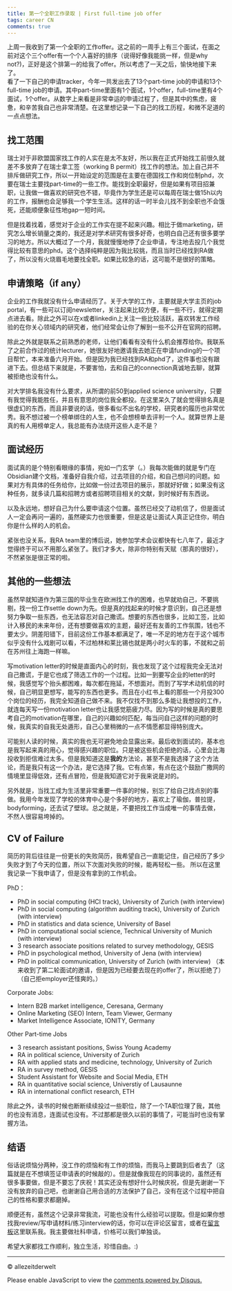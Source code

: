 ```yaml
---
title: 第一个全职工作录取 | First full-time job offer
tags: career CN
comments: true
---
```


上周一我收到了第一个全职的工作offer。这之前的一周手上有三个面试，在面之前对这个三个offer有一个个人喜好的排序（说得好像我能挑一样，但是why not?)，正好是这个排第一的给我了offer。所以考虑了一天之后，愉快地接下来了。   
看了一下自己的申请tracker，今年一共发出去了13个part-time job的申请和13个full-time job的申请。其中part-time里面有1个面试，1个offer，full-time里有4个面试，1个offer。从数字上来看是非常幸运的申请过程了，但是其中的焦虑，疲惫，和辛苦我自己也非常清楚。在这里想记录一下自己的找工历程，和微不足道的一点点想法。

<!--more-->

## 找工范围
瑞士对于非欧盟国家找工作的人实在是太不友好，所以我在正式开始找工前很久就差不多放弃了在瑞士拿工签（working B permit）找工作的想法。加上自己并不排斥做研究工作，所以一开始设定的范围是在主要在德国找工作和岗位制phd，次要在瑞士主要找part-time的一些工作。能找到全职最好，但是如果有项目招兼职，让我做一做喜欢的研究也不错，毕竟作为学生还是可以每周在瑞士做15h以内的工作，报酬也会足够我一个学生生活。这样的话一时半会儿找不到全职也不会饿死，还能顺便象征性地gap一短时间。

但是找着找着，感觉对于企业的工作实在提不起来兴趣。相比于做marketing，研究怎么增长销量之类的，我还是对学术研究有很多好奇，也明白自己还有很多要学习的地方。所以大概过了一个月，我就慢慢地停了企业申请，专注地去投几个我觉得比较有意思的phd。这个选择纯粹是因为我比较挑，而且当时已经找到RA做了，所以没有火烧眉毛地要找全职。如果比较急的话，这可能不是很好的策略。

## 申请策略（if any）
企业的工作我就没有什么申请经历了。关于大学的工作，主要就是大学主页的job portal，有一些可以订阅newsletter，关注起来比较方便，有一些不行，就得定期点进去看。除此之外可以在x或者linkedin上关注一些比较活跃，喜欢转发工作经验的在你关心领域内的研究者，他们经常会让你了解到一些不公开在官网的招聘。

除此之外就是联系之前熟悉的老师，让他们看看有没有什么机会推荐给你。我联系了之前合作过的统计lecturer，她很友好地邀请我去她正在申请funding的一个项目帮忙，本来准备六月开始。但是因为我已经找到RA和phd了，这件事也没有跟进下去。但总结下来就是，不要害怕，去和自己的connection真诚地去聊，就算被拒绝也没有什么。

对大学排名我没有什么要求，从所谓的前50到applied science university，只要有我觉得我能胜任，并且有意思的岗位我全都投。在这里呆久了就会觉得排名真是很虚幻的东西，而且非要说的话，很多看似不出名的学校，研究者的履历也非常优秀。我不想过被一个榜单绑住的人生，也不会想榜单去评判一个人。就算世界上是真的有人用榜单定人，我总能有办法绕开这些人走不是？

## 面试经历
面试真的是个特别看眼缘的事情，宛如一门玄学（。）我每次能做的就是专门在Obsidian建个文档，准备好自我介绍，过去项目的介绍，和自己想问的问题。如果对方有具体的任务给你，比如做一份过去项目的展示，那就好好做；如果没有这种任务，就多读几篇和招聘方或者招聘项目相关的文献，到时候好有东西说。

以及永远地，想好自己为什么要申请这个位置。虽然已经交了动机信了，但是面试人一定会再问一遍的，虽然硬实力也很重要，但是这是让面试人真正记住你，明白你是什么样的人的机会。

紧张也没关系，我RA team里的博后说，她参加学术会议都快有七八年了，最近才觉得终于可以不用那么紧张了。我们才多大，除非你特别有天赋（那真的很好），不然紧张是很正常的啦。

## 其他的一些想法
虽然早就知道作为第三国的毕业生在欧洲找工作的困难，也早就劝自己，不要挑剔，找一份工作settle down为先。但是真的找起来的时候才意识到，自己还是想努力争取一些东西，也无法容忍对自己撒谎。想要的东西也很多，比如工签，比如计入移民的未来年份，还有想要做喜欢的主题，最好还有友善的工作氛围，钱也不要太少。阴差阳错下，目前这份工作基本都满足了，唯一不足的地方在于这个城市似乎没有什么戏剧可以看，不过柏林和莱比锡也就是两小时火车的事，不就和之前在苏州往上海跑一样嘛。

写motivation letter的时候是直面内心的时刻，我也发现了这个过程我完全无法对自己撒谎，于是它也成了筛选工作的一个过程。比如一到要写企业的letter的时候，我感觉写个抬头都困难，每次都在拖延，不想面对。而到了写学术动机信的时候，自己明显更想写，能写的东西也更多。而且在小红书上看的那些一个月投300个岗位的经历，我完全知道自己做不来。我不仅找不到那么多能让我想投的工作，就连每天写一份motivation letter也让我感觉筋疲力尽。因为写的时候是真的要思考自己的motivation在哪里，自己的兴趣如何匹配，每当问自己这样的问题的时候，我真实的自我无处遁形，自己心里稍微的一点不情愿都显得特别庞大。

可能别人读的时候，真实的我也无可避免地会显露出来。最后收到面试的，基本也是我写起来真的用心，觉得感兴趣的职位。只是被这些机会拒绝的话，心里会比海投收到拒信难过太多。但是我知道这是**我的**方法论，甚至不是我选择了这个方法论，而是我只有这一个办法，是它选择了我。它有点笨，有点在这个鼓励广撒网的情境里显得低效，还有点冒险，但是我知道它对于我来说是对的。

另外就是，当找工成为生活里非常重要一件事的时候，别忘了给自己找点别的事做。我用今年发现了学校的体育中心是个多好的地方，喜欢上了瑜伽，普拉提，bodyforming，还去试了壁球。总之就是，不要把找工作当成唯一的事情去做，不然人很容易垮掉的。

## CV of Failure
简历的背后往往是一份更长的失败简历，我希望自己一直能记住，自己经历了多少失败才到了今天的位置，所以下次面对失败的时候，能再轻松一些。
所以在这里我记录一下我申请了，但是没有拿到的工作机会。

PhD：
- PhD in social computing (HCI track), University of Zurich (with interview)
- PhD in social computing (algorithm auditing track), University of Zurich (with interview)
- PhD in statistics and data science, University of Basel
- PhD in computational social science, Technical University of Munich (with interview)
- 3 research associate positions related to survey methodology, GESIS
- PhD in psychological method, University of Jena (with interview)
- PhD in political communication, University of Zurich (with interview) （本来收到了第二轮面试的邀请，但是因为已经要去现在的offer了，所以拒绝了）（自己拒employer还怪爽的。）

Corporate Jobs:
- Intern B2B market intelligence, Ceresana, Germany
- Online Marketing (SEO) Intern, Team Viewer, Germany
- Market Intelligence Associate, IONITY, Germany
 
Other Part-time Jobs
- 3 research assistant positions, Swiss Young Academy
- RA in political science, University of Zurich
- RA with applied stats and medicine, technology, University of Zurich
- RA in survey method, GESIS
- Student Assistant for Website and Social Media, ETH
- RA in quantitative social science, Universtiy of Lausaunne
- RA in international conflict research, ETH

除此之外，读书的时候也断断续续投过一些职位，除了一个TA职位理了我，其他的也没有消息，连面试也没有。不过那都是很久以前的事情了，可能当时也没有掌握方法。

## 结语
俗话说烦恼分两种，没工作的烦恼和有工作的烦恼，而我马上要跳到后者去了（这篇就是在不想填签证申请表的时候敲的）。但是就像我现在的同事说的，虽然还有很多事要做，但是不要忘了庆祝！其实还没有想好什么时候庆祝，但是先谢谢一下没有放弃的自己吧，也谢谢自己用合适的方法保护了自己，没有在这个过程中把自己的性格和要求都磨掉。

顺便还有，虽然这个记录非常我流，可能也没有什么经验可以提取。但是如果你想找我review/写申请材料/练习interview的话，你可以在评论区留言，或者在[留言板](https://docs.google.com/forms/d/e/1FAIpQLScjQA0zzFI5GUwZfkKUIvwr-btOxZpcDc46vIsuZANtov3oAw/viewform)这里联系我。我主要做社科申请，价格可以我们单独谈。

希望大家都找工作顺利，独立生活，珍惜自由。:)

---
© allezeitderwelt

<div id="disqus_thread"></div>
<script>
    /**
    *  RECOMMENDED CONFIGURATION VARIABLES: EDIT AND UNCOMMENT THE SECTION BELOW TO INSERT DYNAMIC VALUES FROM YOUR PLATFORM OR CMS.
    *  LEARN WHY DEFINING THESE VARIABLES IS IMPORTANT: https://disqus.com/admin/universalcode/#configuration-variables    */
    /*
    var disqus_config = function () {
    this.page.url = PAGE_URL;  // Replace PAGE_URL with your page's canonical URL variable
    this.page.identifier = PAGE_IDENTIFIER; // Replace PAGE_IDENTIFIER with your page's unique identifier variable
    };
    */
    (function() { // DON'T EDIT BELOW THIS LINE
    var d = document, s = d.createElement('script');
    s.src = 'https://https-allezeitderwelt-github-io.disqus.com/embed.js';
    s.setAttribute('data-timestamp', +new Date());
    (d.head || d.body).appendChild(s);
    })();
</script>
<noscript>Please enable JavaScript to view the <a href="https://disqus.com/?ref_noscript">comments powered by Disqus.</a></noscript>
